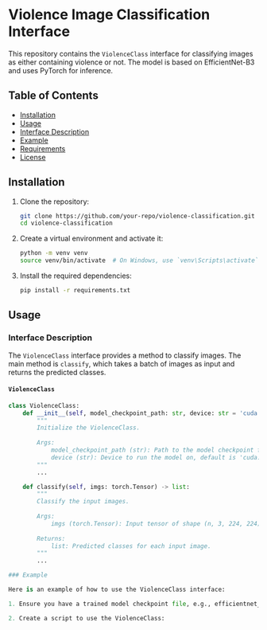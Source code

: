 # Violence Image Classification Interface

This repository contains the `ViolenceClass` interface for classifying images as either containing violence or not. The model is based on EfficientNet-B3 and uses PyTorch for inference.

## Table of Contents
- [Installation](#installation)
- [Usage](#usage)
- [Interface Description](#interface-description)
- [Example](#example)
- [Requirements](#requirements)
- [License](#license)

## Installation

1. Clone the repository:
    ```sh
    git clone https://github.com/your-repo/violence-classification.git
    cd violence-classification
    ```

2. Create a virtual environment and activate it:
    ```sh
    python -m venv venv
    source venv/bin/activate  # On Windows, use `venv\Scripts\activate`
    ```

3. Install the required dependencies:
    ```sh
    pip install -r requirements.txt
    ```

## Usage

### Interface Description

The `ViolenceClass` interface provides a method to classify images. The main method is `classify`, which takes a batch of images as input and returns the predicted classes.

#### `ViolenceClass`

```python
class ViolenceClass:
    def __init__(self, model_checkpoint_path: str, device: str = 'cuda:0'):
        """
        Initialize the ViolenceClass.
        
        Args:
            model_checkpoint_path (str): Path to the model checkpoint file.
            device (str): Device to run the model on, default is 'cuda:0'.
        """
        ...

    def classify(self, imgs: torch.Tensor) -> list:
        """
        Classify the input images.
        
        Args:
            imgs (torch.Tensor): Input tensor of shape (n, 3, 224, 224) where n is the batch size.
        
        Returns:
            list: Predicted classes for each input image.
        """
        ...

### Example

Here is an example of how to use the ViolenceClass interface:

1. Ensure you have a trained model checkpoint file, e.g., efficientnet_b3.ckpt.

2. Create a script to use the ViolenceClass:

